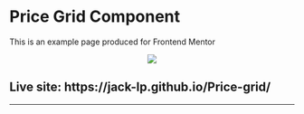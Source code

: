 # Price Grid Component
This is an example page produced for Frontend Mentor 

<p align="center">
  <img src="https://i.imgur.com/KqL1cez.png" />
</p>

<h2>Live site: https://jack-lp.github.io/Price-grid/</h2>

---
